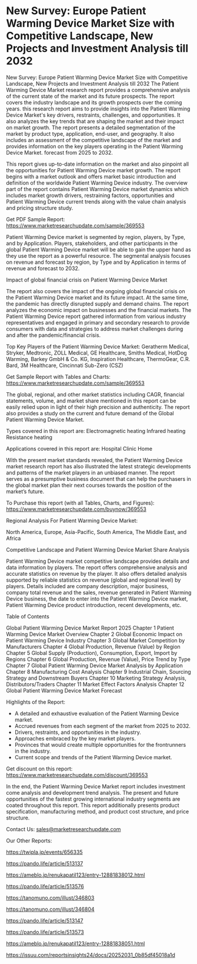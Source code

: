 # New Survey: Europe Patient Warming Device Market Size with Competitive Landscape, New Projects and Investment Analysis till 2032
 New Survey: Europe Patient Warming Device Market Size with Competitive Landscape, New Projects and Investment Analysis till 2032
The Patient Warming Device Market research report provides a comprehensive analysis of the current state of the market and its future prospects. The report covers the industry landscape and its growth prospects over the coming years. this research report aims to provide insights into the Patient Warming Device Market's key drivers, restraints, challenges, and opportunities. It also analyzes the key trends that are shaping the market and their impact on market growth. The report presents a detailed segmentation of the market by product type, application, end-user, and geography. It also includes an assessment of the competitive landscape of the market and provides information on the key players operating in the Patient Warming Device Market. forecast from 2025 to 2032.

This report gives up-to-date information on the market and also pinpoint all the opportunities for Patient Warming Device market growth. The report begins with a market outlook and offers market basic introduction and definition of the worldwide Patient Warming Device industry. The overview part of the report contains Patient Warming Device market dynamics which includes market growth drivers, restraining factors, opportunities and Patient Warming Device current trends along with the value chain analysis and pricing structure study.

Get PDF Sample Report: https://www.marketresearchupdate.com/sample/369553

Patient Warming Device market is segmented by region, players, by Type, and by Application. Players, stakeholders, and other participants in the global Patient Warming Device market will be able to gain the upper hand as they use the report as a powerful resource. The segmental analysis focuses on revenue and forecast by region, by Type and by Application in terms of revenue and forecast to 2032.

Impact of global financial crisis on Patient Warming Device Market

The report also covers the impact of the ongoing global financial crisis on the Patient Warming Device market and its future impact. At the same time, the pandemic has directly disrupted supply and demand chains. The report analyzes the economic impact on businesses and the financial markets. The Patient Warming Device report gathered information from various industry representatives and engaged in primary and secondary research to provide consumers with data and strategies to address market challenges during and after the pandemic/financial crisis.

Top Key Players of the Patient Warming Device Market:
Geratherm Medical, Stryker, Medtronic, ZOLL Medical, GE Healthcare, Smiths Medical, HotDog Warming, Barkey GmbH & Co. KG, Inspiration Healthcare, ThermoGear, C.R. Bard, 3M Healthcare, Cincinnati Sub-Zero (CSZ)


Get Sample Report with Tables and Charts: https://www.marketresearchupdate.com/sample/369553

The global, regional, and other market statistics including CAGR, financial statements, volume, and market share mentioned in this report can be easily relied upon in light of their high precision and authenticity. The report also provides a study on the current and future demand of the Global Patient Warming Device Market.

Types covered in this report are:
Electromagnetic heating
Infrared heating
Resistance heating


Applications covered in this report are:
Hospital
Clinic
Home


With the present market standards revealed, the Patient Warming Device market research report has also illustrated the latest strategic developments and patterns of the market players in an unbiased manner. The report serves as a presumptive business document that can help the purchasers in the global market plan their next courses towards the position of the market’s future.

To Purchase this report (with all Tables, Charts, and Figures): https://www.marketresearchupdate.com/buynow/369553

Regional Analysis For Patient Warming Device Market:

North America, Europe, Asia-Pacific, South America, The Middle East, and Africa

Competitive Landscape and Patient Warming Device Market Share Analysis

Patient Warming Device market competitive landscape provides details and data information by players. The report offers comprehensive analysis and accurate statistics on revenue by the player. It also offers detailed analysis supported by reliable statistics on revenue (global and regional level) by players. Details included are company description, major business, company total revenue and the sales, revenue generated in Patient Warming Device business, the date to enter into the Patient Warming Device market, Patient Warming Device product introduction, recent developments, etc.

Table of Contents

Global Patient Warming Device Market Report 2025
Chapter 1 Patient Warming Device Market Overview
Chapter 2 Global Economic Impact on Patient Warming Device Industry
Chapter 3 Global Market Competition by Manufacturers
Chapter 4 Global Production, Revenue (Value) by Region
Chapter 5 Global Supply (Production), Consumption, Export, Import by Regions
Chapter 6 Global Production, Revenue (Value), Price Trend by Type
Chapter 7 Global Patient Warming Device Market Analysis by Application
Chapter 8 Manufacturing Cost Analysis
Chapter 9 Industrial Chain, Sourcing Strategy and Downstream Buyers
Chapter 10 Marketing Strategy Analysis, Distributors/Traders
Chapter 11 Market Effect Factors Analysis
Chapter 12 Global Patient Warming Device Market Forecast

Highlights of the Report:

- A detailed and exhaustive evaluation of the Patient Warming Device market.
- Accrued revenues from each segment of the market from 2025 to 2032.
- Drivers, restraints, and opportunities in the industry.
- Approaches embraced by the key market players.
- Provinces that would create multiple opportunities for the frontrunners in the industry.
- Current scope and trends of the Patient Warming Device market.

Get discount on this report: https://www.marketresearchupdate.com/discount/369553

In the end, the Patient Warming Device Market report includes investment come analysis and development trend analysis. The present and future opportunities of the fastest growing international industry segments are coated throughout this report. This report additionally presents product specification, manufacturing method, and product cost structure, and price structure.

Contact Us:
sales@marketresearchupdate.com

Our Other Reports:

https://twipla.jp/events/656335

https://pando.life/article/513137

https://ameblo.jp/renukapatil123/entry-12881838012.html

https://pando.life/article/513576

https://tanomuno.com/illust/346803

https://tanomuno.com/illust/346804

https://pando.life/article/513147

https://pando.life/article/513573

https://ameblo.jp/renukapatil123/entry-12881838051.html

https://issuu.com/reportsinsights24/docs/20252031_0b85df45018a1d
